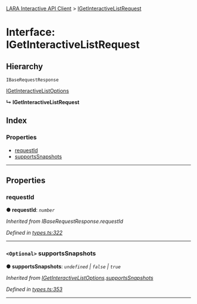 [LARA Interactive API Client](../README.md) > [IGetInteractiveListRequest](../interfaces/igetinteractivelistrequest.md)

# Interface: IGetInteractiveListRequest

## Hierarchy

 `IBaseRequestResponse`

 [IGetInteractiveListOptions](igetinteractivelistoptions.md)

**↳ IGetInteractiveListRequest**

## Index

### Properties

* [requestId](igetinteractivelistrequest.md#requestid)
* [supportsSnapshots](igetinteractivelistrequest.md#supportssnapshots)

---

## Properties

<a id="requestid"></a>

###  requestId

**● requestId**: *`number`*

*Inherited from IBaseRequestResponse.requestId*

*Defined in [types.ts:322](../../../lara-typescript/src/interactive-api-client/types.ts#L322)*

___
<a id="supportssnapshots"></a>

### `<Optional>` supportsSnapshots

**● supportsSnapshots**: *`undefined` \| `false` \| `true`*

*Inherited from [IGetInteractiveListOptions](igetinteractivelistoptions.md).[supportsSnapshots](igetinteractivelistoptions.md#supportssnapshots)*

*Defined in [types.ts:353](../../../lara-typescript/src/interactive-api-client/types.ts#L353)*

___

